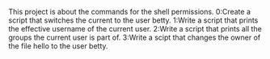 This project is about the commands for the shell permissions.
0:Create a script that switches the current to the user betty.
1:Write a script that prints the effective username of the current user.
2:Write a script that prints all the groups the current user is part of.
3:Write a scipt that changes the owner of the file hello to the user betty.

